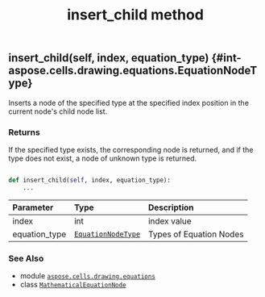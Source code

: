 ﻿---
title: insert_child method
second_title: Aspose.Cells for Python via .NET API References
description: 
type: docs
weight: 70
url: /aspose.cells.drawing.equations/mathematicalequationnode/insert_child/
is_root: false
---

## insert_child(self, index, equation_type) {#int-aspose.cells.drawing.equations.EquationNodeType}

Inserts a node of the specified type at the specified index position in the current node's child node list.


### Returns 


If the specified type exists, the corresponding node is returned, and if the type does not exist, a node of unknown type is returned.


```python

def insert_child(self, index, equation_type):
    ...
```


| Parameter | Type | Description |
| :- | :- | :- |
| index | int | index value |
| equation_type | [`EquationNodeType`](/cells/python-net/aspose.cells.drawing.equations/equationnodetype) | Types of Equation Nodes |



### See Also
* module [`aspose.cells.drawing.equations`](../../)
* class [`MathematicalEquationNode`](/cells/python-net/aspose.cells.drawing.equations/mathematicalequationnode)
